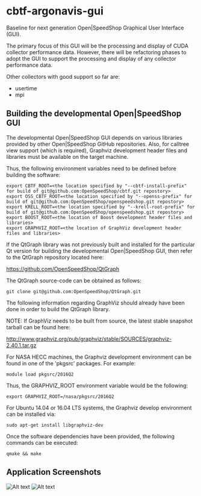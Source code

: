 # cbtf-argonavis-gui

Baseline for next generation Open|SpeedShop Graphical User Interface (GUI).

The primary focus of this GUI will be the processing and display of CUDA collector performance data.  However, there will be refactoring phases to adopt the GUI to support the processing and display of any collector performance data.

Other collectors with good support so far are:

- usertime
- mpi


## Building the developmental Open|SpeedShop GUI

The developmental Open|SpeedShop GUI depends on various libraries provided by other Open|SpeedShop GitHub repositories.  Also, for calltree view support (which is required), Graphviz development header files and libraries must be available on the target machine.

Thus, the following environment variables need to be defined before building the software:

```
export CBTF_ROOT=<the location specified by "--cbtf-install-prefix" for build of git@github.com:OpenSpeedShop/cbtf.git repostory>
export OSS_CBTF_ROOT=<the location specified by "--openss-prefix" for build of git@github.com:OpenSpeedShop/openspeedshop.git repostory>
export KRELL_ROOT=<the location specified by "--krell-root-prefix" for build of git@github.com:OpenSpeedShop/openspeedshop.git repostory>
export BOOST_ROOT=<the location of Boost development header files and libraries>
export GRAPHVIZ_ROOT=<the location of GraphViz development header files and libraries>
```

If the QtGraph library was not previously built and installed for the particular Qt version for building the developmental Open|SpeedShop GUI, then refer to the QtGraph repository located here:

https://github.com/OpenSpeedShop/QtGraph

The QtGraph source-code can be obtained as follows:

```
git clone git@github.com:OpenSpeedShop/QtGraph.git
```

The following information regarding GraphViz should already have been done in order to build the QtGraph library.

NOTE:  If GraphViz needs to be built from source, the latest stable snapshot tarball can be found here:

http://www.graphviz.org/pub/graphviz/stable/SOURCES/graphviz-2.40.1.tar.gz

For NASA HECC machines, the Graphviz development environment can be found in one of the 'pkgsrc' packages.  For example:

```
module load pkgsrc/2016Q2
```

Thus, the GRAPHVIZ_ROOT environment variable would be the following:

```
export GRAPHVIZ_ROOT=/nasa/pkgsrc/2016Q2
```

For Ubuntu 14.04 or 16.04 LTS systems, the Graphviz develop environment can be installed via:

```
sudo apt-get install libgraphviz-dev
```

Once the software dependencies have been provided, the following commands can be executed:

```
qmake && make
```

## Application Screenshots

![Alt text](/../screenshots/images/Screenshot1.png?raw=true "Calltree View")
![Alt text](/../screenshots/images/Screenshot2.png?raw=true "Calltree View")

